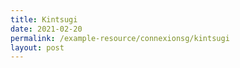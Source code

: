 ```yaml
---
title: Kintsugi
date: 2021-02-20
permalink: /example-resource/connexionsg/kintsugi
layout: post
---
```

